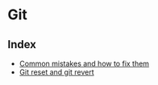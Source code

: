 # Git

## Index
- [Common mistakes and how to fix them](./Common%20mistakes%20and%20how%20to%20fix%20them/common_mistakes.md)
- [Git reset and git revert](./Git%20reset%20and%20git%20revert/git_reset_and_revert.md)